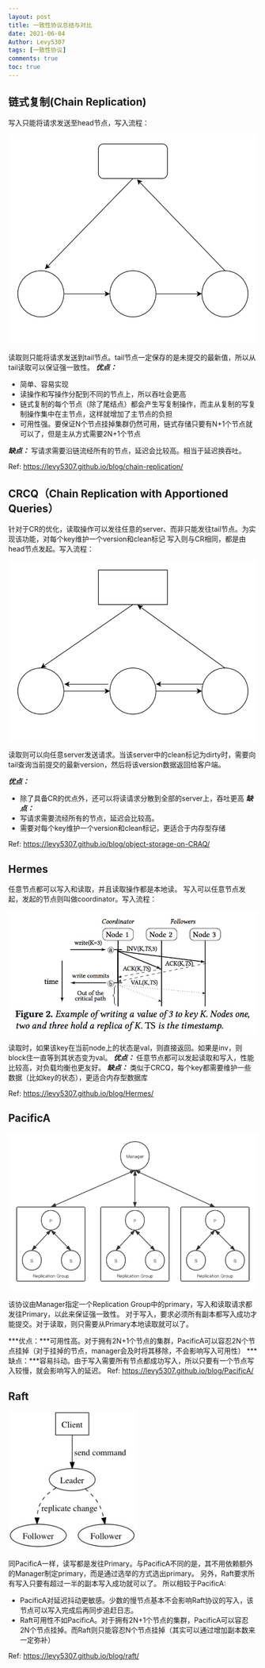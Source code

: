 ```yaml
---
layout: post
title: 一致性协议总结与对比
date: 2021-06-04
Author: Levy5307
tags: [一致性协议]
comments: true
toc: true
---
```


## 链式复制(Chain Replication)

写入只能将请求发送至head节点，写入流程：

![](../images/chain-replication.svg)

读取则只能将请求发送到tail节点。tail节点一定保存的是未提交的最新值，所以从tail读取可以保证强一致性。
***优点：***
- 简单、容易实现
- 读操作和写操作分配到不同的节点上，所以吞吐会更高
- 链式复制的每个节点（除了尾结点）都会产生写复制操作，而主从复制的写复制操作集中在主节点，这样就增加了主节点的负担
- 可用性强。要保证N个节点挂掉集群仍然可用，链式存储只要有N+1个节点就可以了，但是主从方式需要2N+1个节点

***缺点：*** 写请求需要沿链流经所有的节点，延迟会比较高。相当于延迟换吞吐。

Ref: <https://levy5307.github.io/blog/chain-replication/>

## CRCQ（Chain Replication with Apportioned Queries）

针对于CR的优化，读取操作可以发往任意的server、而非只能发往tail节点。为实现该功能，对每个key维护一个version和clean标记
写入则与CR相同，都是由head节点发起。写入流程：

![](../images/CRCQ.svg)

读取则可以向任意server发送请求。当该server中的clean标记为dirty时，需要向tail查询当前提交的最新version，然后将该version数据返回给客户端。

***优点：***
- 除了具备CR的优点外，还可以将读请求分散到全部的server上，吞吐更高
***缺点：***
- 写请求需要流经所有的节点，延迟会比较高。
- 需要对每个key维护一个version和clean标记，更适合于内存型存储

Ref: <https://levy5307.github.io/blog/object-storage-on-CRAQ/>

## Hermes

任意节点都可以写入和读取，并且读取操作都是本地读。
写入可以任意节点发起，发起的节点则叫做coordinator。写入流程：

![](../images/Hermes-write-process.jpg)

读取时，如果该key在当前node上的状态是val，则直接返回。如果是inv，则block住一直等到其状态变为val。
***优点：*** 任意节点都可以发起读取和写入，性能比较高，对负载均衡也更友好。
***缺点：*** 类似于CRCQ，每个key都需要维护一些数据（比如key的状态），更适合内存型数据库

Ref: <https://levy5307.github.io/blog/Hermes/>

## PacificA

![](../images/pacifica-primary-backup.png)


该协议由Manager指定一个Replication Group中的primary，写入和读取请求都发往Primary，以此来保证强一致性。
对于写入，要求必须所有副本都写入成功才能提交。对于读取，则只需要从Primary本地读取就可以了。

***优点：***可用性高。对于拥有2N+1个节点的集群，PacificA可以容忍2N个节点挂掉（对于挂掉的节点，manager会及时将其移除，不会影响写入可用性）
***缺点：***容易抖动。由于写入需要所有节点都成功写入，所以只要有一个节点写入较慢，就会影响写入的延迟。
Ref: <https://levy5307.github.io/blog/PacificA/>

## Raft

![](../images/raft-role.jpg)


同PacificA一样，读写都是发往Primary。与PacificA不同的是，其不用依赖额外的Manager制定primary，而是通过选举的方式选出primary。
另外，Raft要求所有写入只要有超过一半的副本写入成功就可以了。
所以相较于PacificA: 
- PacificA对延迟抖动更敏感。少数的慢节点基本不会影响Raft协议的写入，该节点可以写入完成后再同步追赶日志。
- Raft可用性不如PacificA。对于拥有2N+1个节点的集群，PacificA可以容忍2N个节点挂掉。而Raft则只能容忍N个节点挂掉（其实可以通过增加副本数来一定弥补）

Ref: <https://levy5307.github.io/blog/raft/>
